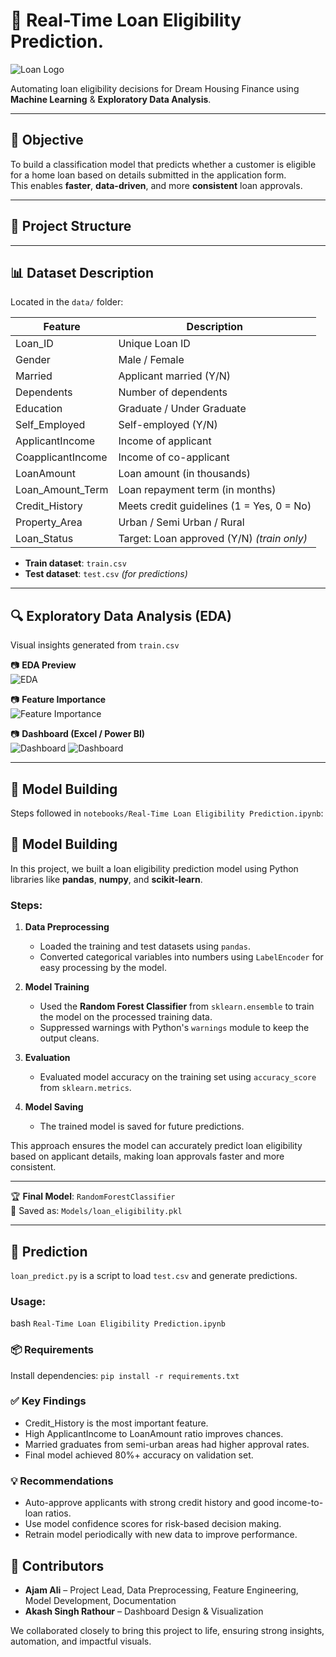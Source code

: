 # 🏦 Real-Time Loan Eligibility Prediction.
![Loan Logo](images/Real-Time-Loan-Eligibility-Prediction.png)


Automating loan eligibility decisions for Dream Housing Finance using **Machine Learning** & **Exploratory Data Analysis**.

---

## 🎯 Objective

To build a classification model that predicts whether a customer is eligible for a home loan based on details submitted in the application form.  
This enables **faster**, **data-driven**, and more **consistent** loan approvals.

---

## 📁 Project Structure
---

## 📊 Dataset Description

Located in the `data/` folder:

| Feature            | Description                                |
|--------------------|--------------------------------------------|
| Loan_ID            | Unique Loan ID                             |
| Gender             | Male / Female                              |
| Married            | Applicant married (Y/N)                    |
| Dependents         | Number of dependents                       |
| Education          | Graduate / Under Graduate                  |
| Self_Employed      | Self-employed (Y/N)                        |
| ApplicantIncome    | Income of applicant                        |
| CoapplicantIncome  | Income of co-applicant                     |
| LoanAmount         | Loan amount (in thousands)                 |
| Loan_Amount_Term   | Loan repayment term (in months)            |
| Credit_History     | Meets credit guidelines (1 = Yes, 0 = No)  |
| Property_Area      | Urban / Semi Urban / Rural                 |
| Loan_Status        | Target: Loan approved (Y/N) *(train only)* |

- **Train dataset**: `train.csv`  
- **Test dataset**: `test.csv` *(for predictions)*

---

## 🔍 Exploratory Data Analysis (EDA)

Visual insights generated from `train.csv`

📷 **EDA Preview**  
![EDA](images/eda_plot.png)

📷 **Feature Importance**  
![Feature Importance](images/property_area_distribution.png)

📷 **Dashboard (Excel / Power BI)**  
![Dashboard](images/Dashboard.jpg)
![Dashboard](images/DashboardPart-2.jpg)

---

## 🧠 Model Building

Steps followed in `notebooks/Real-Time Loan Eligibility Prediction.ipynb`:

## 🧠 Model Building

In this project, we built a loan eligibility prediction model using Python libraries like **pandas**, **numpy**, and **scikit-learn**.

### Steps:

1. **Data Preprocessing**  
   - Loaded the training and test datasets using `pandas`.  
   - Converted categorical variables into numbers using `LabelEncoder` for easy processing by the model.

2. **Model Training**  
   - Used the **Random Forest Classifier** from `sklearn.ensemble` to train the model on the processed training data.  
   - Suppressed warnings with Python's `warnings` module to keep the output cleans.

3. **Evaluation**  
   - Evaluated model accuracy on the training set using `accuracy_score` from `sklearn.metrics`.

4. **Model Saving**  
   - The trained model is saved for future predictions.

This approach ensures the model can accurately predict loan eligibility based on applicant details, making loan approvals faster and more consistent.

---

🏆 **Final Model**: `RandomForestClassifier`  
💾 Saved as: `Models/loan_eligibility.pkl`

---

## 🚀 Prediction

`loan_predict.py` is a script to load `test.csv` and generate predictions.

### Usage:

bash
`Real-Time Loan Eligibility Prediction.ipynb`

### 📦 Requirements
Install dependencies:
`pip install -r requirements.txt`


### ✅ Key Findings
- Credit_History is the most important feature.
- High ApplicantIncome to LoanAmount ratio improves chances.
- Married graduates from semi-urban areas had higher approval rates.
- Final model achieved 80%+ accuracy on validation set.

### 💡 Recommendations
- Auto-approve applicants with strong credit history and good income-to-loan ratios.
- Use model confidence scores for risk-based decision making.
- Retrain model periodically with new data to improve performance.

## 👥 Contributors

- **Ajam Ali** – Project Lead, Data Preprocessing, Feature Engineering, Model Development, Documentation  
- **Akash Singh Rathour** – Dashboard Design & Visualization  

We collaborated closely to bring this project to life, ensuring strong insights, automation, and impactful visuals.




